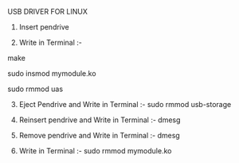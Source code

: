 USB DRIVER FOR LINUX

1. Insert pendrive

2. Write in Terminal :-

make

sudo insmod mymodule.ko

sudo rmmod uas

3. Eject Pendrive and Write in Terminal :-
sudo rmmod usb-storage

4. Reinsert pendrive and Write in Terminal :-
dmesg

5. Remove pendrive and Write in Terminal :-
dmesg

6. Write in Terminal :-
sudo rmmod mymodule.ko



